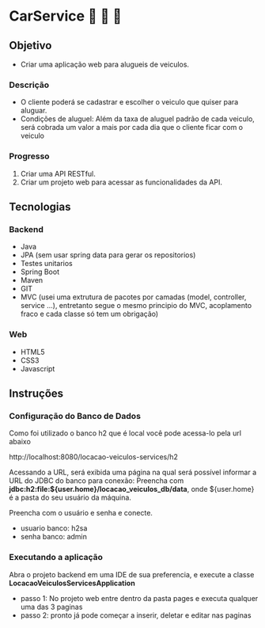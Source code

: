 # CarService :car: :truck: :taxi:

## Objetivo 
- Criar uma aplicação web para alugueis de veiculos. 

### Descrição 
- O cliente poderá se cadastrar e escolher o veiculo que quiser para aluguar.
- Condições de aluguel: Além da taxa de aluguel padrão de cada veiculo, será cobrada um valor a mais por cada dia que o cliente ficar com o veiculo 

### Progresso
1. Criar uma API RESTful.
2. Criar um projeto web para acessar as funcionalidades da API.

## Tecnologias

### Backend
- Java
- JPA (sem usar spring data para gerar os repositorios)
- Testes unitarios
- Spring Boot
- Maven 
- GIT
- MVC (usei uma extrutura de pacotes por camadas (model, controller, service ...), entretanto segue o mesmo principio do MVC, acoplamento fraco e cada classe só tem um obrigação)

### Web
- HTML5
- CSS3
- Javascript

## Instruções

### Configuração do Banco de Dados

Como foi utilizado o banco h2 que é local você pode acessa-lo pela url abaixo
 
http://localhost:8080/locacao-veiculos-services/h2

Acessando a URL, será exibida uma página na qual será possível informar a URL do JDBC do banco para conexão:
Preencha com <b>jdbc:h2:file:${user.home}/locacao_veiculos_db/data</b>, onde ${user.home} é a pasta do seu usuário da máquina.

Preencha com o usuário e senha e conecte.

- usuario banco: h2sa
- senha banco: admin

### Executando a aplicação 

Abra o projeto backend em uma IDE de sua preferencia, e execute a classe <b>LocacaoVeiculosServicesApplication</b>

- passo 1: No projeto web entre dentro da pasta pages e executa qualquer uma das 3 paginas
- passo 2: pronto já pode começar a inserir, deletar e editar nas paginas


